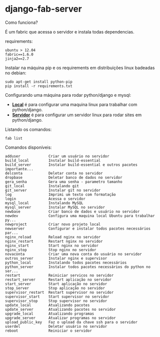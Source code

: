 django-fab-server
=================

Como funciona?

<p>É um fabric que acessa o servidor e instala todas dependencias.</p>

requirements:

    ubuntu > 12.04
    fabric==1.6.0
    jinja2==2.7


Instalar na máquina pip e os requirements em distribuições linux badeadas no debian:

    sudo apt-get install python-pip
    pip install -r requirements.txt


Configurando uma máquina para rodar python/django e mysql:

<ul>
    <li>
        <a href="html/NEWDEV.md"><b>Local</b></a> é para configurar uma maquina linux para trabalhar com python/django.
    </li>
    <li>
        <a href="html/NEWSERVER.md"><b>Servidor</b></a> é para configurar um servidor linux para rodar sites em python/django.
    </li>
</ul>



Listando os comandos:

    fab list

Comandos disponíveis:

    adduser             Criar um usuário no servidor
    build_local         Instalar build-essential
    build_server        Instalar build-essential e outros pacotes importante...
    delconta            Deletar conta no servidor
    dropbase            Deletar banco de dados no servidor
    gera_senha          Gera uma senha - parametro tamanho
    git_local           Instalando git
    git_server          Instalar git no servidor
    log                 Imprimi um texto com formatação
    login               Acessa o servidor
    mysql_local         Instalando MySQL
    mysql_server        Instalar MySQL no servidor
    newbase             Criar banco de dados e usuário no servidor
    newdev              Configura uma maquina local Ubuntu para trabalhar py...
    newproject          Criar novo projeto local
    newserver           Configurar e instalar todos pacotes necessários par...
    nginx_reload        Reload nginx no servidor
    nginx_restart       Restart nginx no servidor
    nginx_start         Start nginx no servidor
    nginx_stop          Stop nginx no servidor
    novaconta           Criar uma nova conta do usuário no servidor
    outros_server       Instalar nginx e supervisor
    python_local        Instalando todos pacotes necessários
    python_server       Instalar todos pacotes necessários do python no ser...
    restart             Reiniciar servicos no servidor
    restart_server      Restart aplicação no servidor
    start_server        Start aplicação no servidor
    stop_server         Stop aplicação no servidor
    supervisor_restart  Restart supervisor no servidor
    supervisor_start    Start supervisor no servidor
    supervisor_stop     Stop supervisor no servidor
    update_local        Atualizando pacotes
    update_server       Atualizando pacotes no servidor
    upgrade_local       Atualizando programas
    upgrade_server      Atualizar programas no servidor
    upload_public_key   Faz o upload da chave ssh para o servidor
    userdel             Deletar usuário no servidor
    reboot              Reiniciar o servidor
